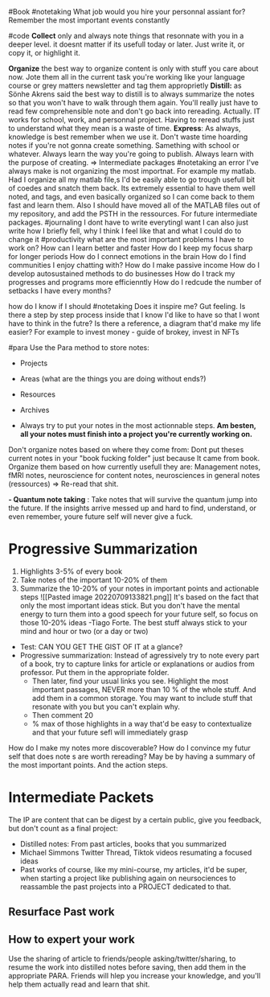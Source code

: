 #Book 
 #notetaking
	 What  job would you hire your personnal assiant for? 
		 Remember the most important events constantly
		 
		 
		 
#code **Collect** only and always note things that resonnate with you in a deeper level. it doesnt matter if its usefull today or later. Just write it, or copy it, or highlight it.

**Organize** the best way to organize content is only with stuff  you care about now. Jote them all in the current task you're working  like your language course or grey matters newsletter and tag them approprietly
**Distill:** as Sönhe Akrens said the best way to distill is to always summarize the notes so that you won't have to walk through them again. You'll really just have to read few comprehensible note and don't go back into rereading. Actually. IT works for school, work, and personnal project. Having to reread stuffs just to understand what they mean is a waste of time. 
**Express**: As always, knowledge is best remember when we use it. Don't waste time hoarding notes if you're not gonna create something. Samething with school or whatever. Always learn the way you're going to publish. Always learn with the purpose  of creating. => Intermediate packages
#notetaking an error I've always make is not organizing the most importnat. For example my matlab. Had I organize  all my matlab file,s I'd be easily able to go trough usefull bit of coedes and snatch them back. Its extremely essential to have them well noted, and tags, and even basically organized so I can come back to them fast and learn them.
Also I should have moved all of the MATLAB files out of my repository, and add the PSTH in the ressources. For future intermediate packages.
	#journaling I dont have to write everytingI want I can also just write how I briefly fell, why  I think I feel like that and what I could do to change it
	#productivity what are the most important problems I have to work on?
		How can I learn better and faster
		How do I keep my focus sharp for longer periods
		How do I connect emotions in the brain
		How do I find communities I enjoy chatting with?
		How do I make passive income
		How do I develop autosustained methods to do businesses
		How do I track my progresses and programs more efficienntly
		How do I redcude the number of setbacks I have every months?


how do I know if I should #notetaking 
Does it inspire me? Gut feeling.
Is there a step by step process inside that I know I'd like to have so that I wont have to think in the futre?
Is there a reference, a diagram that'd make my life easier? For example to invest money - guide of brokey, invest in NFTs


#para Use the Para method to store notes:
- Projects
- Areas (what are the things you are doing without ends?)
- Resources
- Archives

- Always try to put your notes in the most actionnable steps. **Am besten, all your notes must finish into a project you're currently working on.** 

Don't organize notes based on where they come from: Dont put theses current notes in your  "book fucking folder" just because It came from book. Organize them based on how currently usefull they are: Management notes, fMRI notes, neuroscience for content notes, neurosciences in general notes (ressources)
=> Re-read that shit. 

**- Quantum note taking** : Take notes that will survive the quantum jump into the future. If the insights arrive messed up and hard to find, understand, or even remember, youre future self will never give a fuck. 

# Progressive Summarization
1. Highlights 3-5% of every book
2. Take notes of the important 10-20% of them
3. Summarize the 10-20% of your notes in important points and actionable steps
![[Pasted image 20220709133821.png]]
It's based on the fact that only the most important ideas stick. But you don't have the mental energy to turn them into a good speech  for your future self, so focus on those 10-20% ideas 
-Tiago Forte. The best stuff always stick to your mind and hour or two (or a day or two)
- Test: CAN YOU GET THE GIST OF IT at a glance?
- Progressive summarization: Instead of agressively try to note every part of a book, try to capture links for article or explanations or audios from professor. Put them in the appropriate folder. 
	- Then later, find your usual links you see. Highlight the most important passages, NEVER more than 10 % of the whole stuff. And add them in a common storage. You may want to include stuff that resonate with you but you can't explain why. 
	- Then comment 20
	- % max of those highlights in a way that'd be easy to contextualize and that your future sefl will immediately grasp

How do I make my notes more discoverable? How do I convince my futur self that does note s are worth rereading? May be by having a summary of the most important points. And the action steps. 


# Intermediate Packets
The IP are content that can be digest by a certain public, give you feedback, but don't count as a final project:
- Distilled notes: From past articles, books that you summarized
- Michael Simmons Twitter Thread, Tiktok videos resumating a focused ideas
- Past works of course, like my mini-course, my articles, it'd be super, when starting a project like publishing again on neursociences to reassamble the past projects into a PROJECT dedicated to that. 
## Resurface Past work
## How to expert your work
Use the sharing of article to friends/people asking/twitter/sharing, to resume the work into distilled notes before saving, then add them in the appropriate PARA. Friends will hlep you increase your knowledge, and you'll help them actually read and learn that shit.


 